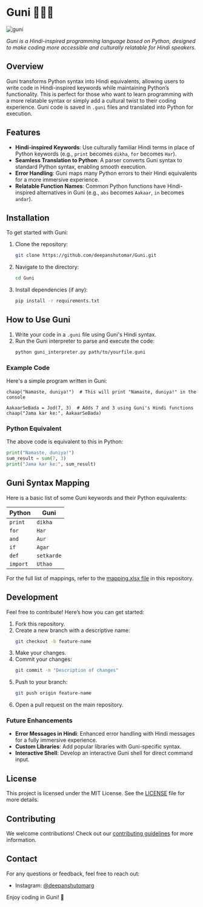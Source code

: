 # Guni 🐍🇮🇳  

![guni](https://github.com/user-attachments/assets/1ed7b989-473d-4ee8-be44-9b05d162cf06)

*Guni is a Hindi-inspired programming language based on Python, designed to make coding more accessible and culturally relatable for Hindi speakers.*

## Overview
Guni transforms Python syntax into Hindi equivalents, allowing users to write code in Hindi-inspired keywords while maintaining Python’s functionality. This is perfect for those who want to learn programming with a more relatable syntax or simply add a cultural twist to their coding experience. Guni code is saved in `.guni` files and translated into Python for execution.

## Features
- **Hindi-inspired Keywords**: Use culturally familiar Hindi terms in place of Python keywords (e.g., `print` becomes `dikha`, `for` becomes `Har`).
- **Seamless Translation to Python**: A parser converts Guni syntax to standard Python syntax, enabling smooth execution.
- **Error Handling**: Guni maps many Python errors to their Hindi equivalents for a more immersive experience.
- **Relatable Function Names**: Common Python functions have Hindi-inspired alternatives in Guni (e.g., `abs` becomes `Aakaar`, `in` becomes `andar`).

## Installation
To get started with Guni:
1. Clone the repository:
   ```bash
   git clone https://github.com/deepanshutomar/Guni.git
   ```
2. Navigate to the directory:
   ```bash
   cd Guni
   ```
3. Install dependencies (if any):
   ```bash
   pip install -r requirements.txt
   ```

## How to Use Guni
1. Write your code in a `.guni` file using Guni's Hindi syntax.
2. Run the Guni interpreter to parse and execute the code:
   ```bash
   python guni_interpreter.py path/to/yourfile.guni
   ```

### Example Code
Here's a simple program written in Guni:
```guni
chaap("Namaste, duniya!")  # This will print "Namaste, duniya!" in the console

AakaarSeBada = Jod(7, 3)  # Adds 7 and 3 using Guni's Hindi functions
chaap("Jama kar ke:", AakaarSeBada)
```

### Python Equivalent
The above code is equivalent to this in Python:
```python
print("Namaste, duniya!")
sum_result = sum(7, 3)
print("Jama kar ke:", sum_result)
```

## Guni Syntax Mapping
Here is a basic list of some Guni keywords and their Python equivalents:

| Python            | Guni             |
|-------------------|------------------|
| `print`           | `dikha`          |
| `for`             | `Har`            |
| `and`             | `Aur`            |
| `if`              | `Agar`           |
| `def`             | `setkarde`       |
| `import`          | `Uthao`          |

For the full list of mappings, refer to the [mapping.xlsx file](./mapping.xlsx) in this repository.

## Development
Feel free to contribute! Here’s how you can get started:
1. Fork this repository.
2. Create a new branch with a descriptive name:
   ```bash
   git checkout -b feature-name
   ```
3. Make your changes.
4. Commit your changes:
   ```bash
   git commit -m "Description of changes"
   ```
5. Push to your branch:
   ```bash
   git push origin feature-name
   ```
6. Open a pull request on the main repository.

### Future Enhancements
- **Error Messages in Hindi**: Enhanced error handling with Hindi messages for a fully immersive experience.
- **Custom Libraries**: Add popular libraries with Guni-specific syntax.
- **Interactive Shell**: Develop an interactive Guni shell for direct command input.

## License
This project is licensed under the MIT License. See the [LICENSE](./LICENSE) file for more details.

## Contributing
We welcome contributions! Check out our [contributing guidelines](./CONTRIBUTING.md) for more information.

## Contact
For any questions or feedback, feel free to reach out:
- Instagram: [@deepanshutomarg](https://instagram.com/deepanshutomarg)

Enjoy coding in Guni! 🎉 
